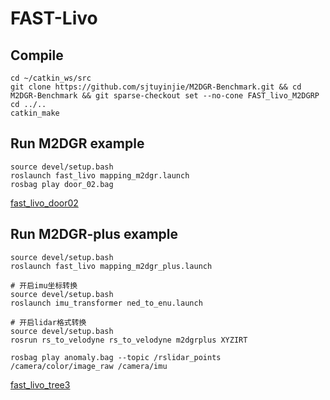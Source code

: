 # FAST-Livo

## Compile
```
cd ~/catkin_ws/src
git clone https://github.com/sjtuyinjie/M2DGR-Benchmark.git && cd M2DGR-Benchmark && git sparse-checkout set --no-cone FAST_livo_M2DGRP
cd ../..
catkin_make
```
##  Run M2DGR example
```
source devel/setup.bash
roslaunch fast_livo mapping_m2dgr.launch
rosbag play door_02.bag 
```
[fast_livo_door02](https://github.com/sjtuyinjie/M2DGR-Benchmark/blob/main/FAST_livo_M2DGRP/image/Peek%202024-10-13%2013-57.gif)
##  Run M2DGR-plus example
```
source devel/setup.bash
roslaunch fast_livo mapping_m2dgr_plus.launch

# 开启imu坐标转换
source devel/setup.bash
roslaunch imu_transformer ned_to_enu.launch

# 开启lidar格式转换
source devel/setup.bash
rosrun rs_to_velodyne rs_to_velodyne m2dgrplus XYZIRT

rosbag play anomaly.bag --topic /rslidar_points /camera/color/image_raw /camera/imu
```
[fast_livo_tree3](https://github.com/sjtuyinjie/M2DGR-Benchmark/blob/main/FAST_livo_M2DGRP/image/plus.gif)

